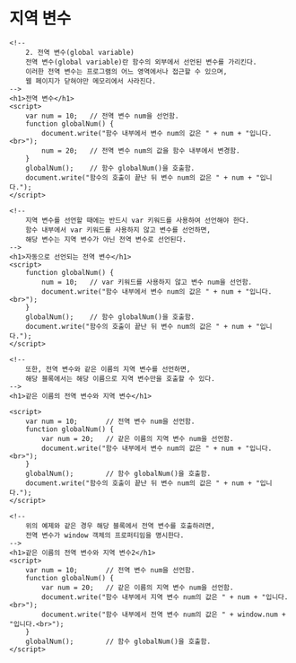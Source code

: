 <!DOCTYPE html>
<html lang="ko">
    <!--
        # 변수의 유효 범위(variable scope)
        자바스크립트에서 객체나 함수는 모두 변수(variable)이다.
        변수의 유효 범위(scope)란 해당 변수가 접근할 수 있는 변수, 객체 그리고 함수의 집합을 의미한다.

        1. 지역 변수(local variable)
        2. 전역 변수(global variable)
    -->
<head>
    <meta charset="UTF-8">
    <title>JavaScript Variable Scope</title>
</head>
<body>
    <!--
        1. 지역 변수(local variable)
        지역 변수(local variable)란 함수 내에서 선언된 변수를 가리킨다.
        이러한 지역 변수는 변수가 선언된 함수 내에서만 유효하며, 함수가 종료되면 메모리에서 사라진다.
        함수의 매개변수 또한 함수 내에서 정의되는 지역 변수처럼 동작한다.
    -->
    <h1>지역 변수</h1>
	<script>
		function localNum() {
			var num = 10;	// 지역 변수 num에 숫자 10을 할당함.
			document.write("함수 내부에서 변수 num의 타입은 " + typeof num + "입니다.<br>");
		}
		localNum();			// 함수 localNum()을 호출함.
		document.write("함수의 호출이 끝난 뒤 변수 num의 타입은 " + typeof num + "입니다.");
        /*
            선언되지 않은 변수를 사용하려고 하거나 접근하려고 하면 오류발생.
            하지만 선언되지 않은 변수에 대한 typeof 연산자의 결괏값은 undefined 값을 반환.
        */
	</script>

    <!--
        2. 전역 변수(global variable)
        전역 변수(global variable)란 함수의 외부에서 선언된 변수를 가리킨다.
        이러한 전역 변수는 프로그램의 어느 영역에서나 접근할 수 있으며, 
        웹 페이지가 닫혀야만 메모리에서 사라진다.
    -->
    <h1>전역 변수</h1>
	<script>
		var num = 10;	// 전역 변수 num을 선언함.
		function globalNum() {
			document.write("함수 내부에서 변수 num의 값은 " + num + "입니다.<br>");
			num = 20;	// 전역 변수 num의 값을 함수 내부에서 변경함.
		}
		globalNum();	// 함수 globalNum()을 호출함.
		document.write("함수의 호출이 끝난 뒤 변수 num의 값은 " + num + "입니다.");
	</script>

    <!--
        지역 변수를 선언할 때에는 반드시 var 키워드를 사용하여 선언해야 한다.
        함수 내부에서 var 키워드를 사용하지 않고 변수를 선언하면, 
        해당 변수는 지역 변수가 아닌 전역 변수로 선언된다.
    -->
    <h1>자동으로 선언되는 전역 변수</h1>
	<script>
		function globalNum() {
			num = 10;	// var 키워드를 사용하지 않고 변수 num을 선언함.
			document.write("함수 내부에서 변수 num의 값은 " + num + "입니다.<br>");
		}
		globalNum();	// 함수 globalNum()을 호출함.
		document.write("함수의 호출이 끝난 뒤 변수 num의 값은 " + num + "입니다.");
	</script>

    <!-- 
        또한, 전역 변수와 같은 이름의 지역 변수를 선언하면, 
        해당 블록에서는 해당 이름으로 지역 변수만을 호출할 수 있다. 
    -->
    <h1>같은 이름의 전역 변수와 지역 변수</h1>

	<script>
		var num = 10;		// 전역 변수 num을 선언함.
		function globalNum() {
			var num = 20;	// 같은 이름의 지역 변수 num을 선언함.
			document.write("함수 내부에서 변수 num의 값은 " + num + "입니다.<br>");
		}
		globalNum();		// 함수 globalNum()을 호출함.
		document.write("함수의 호출이 끝난 뒤 변수 num의 값은 " + num + "입니다.");
	</script>

    <!--
        위의 예제와 같은 경우 해당 블록에서 전역 변수를 호출하려면, 
        전역 변수가 window 객체의 프로퍼티임을 명시한다.
    -->
    <h1>같은 이름의 전역 변수와 지역 변수2</h1>
	<script>
		var num = 10;		// 전역 변수 num을 선언함.
		function globalNum() {
			var num = 20;	// 같은 이름의 지역 변수 num을 선언함.
			document.write("함수 내부에서 지역 변수 num의 값은 " + num + "입니다.<br>");
			document.write("함수 내부에서 전역 변수 num의 값은 " + window.num + "입니다.<br>");
		}
		globalNum();		// 함수 globalNum()을 호출함.
	</script>
</body>
</html>